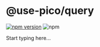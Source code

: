 # @use-pico/query

[![npm version](https://badge.fury.io/js/@use-pico%2Fquery.svg)](https://badge.fury.io/js/@use-pico%2Fquery)
![npm](https://img.shields.io/npm/dw/%40use-pico/query)

Start typing here...
